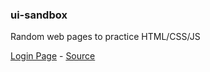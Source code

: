 ### ui-sandbox
Random web pages to practice HTML/CSS/JS

[Login Page](https://oberziner.github.io/ui-sandbox/login-page/index.html) - [Source](login-page/index.html)

